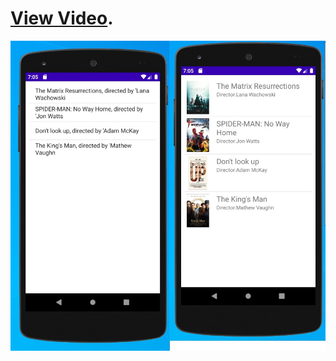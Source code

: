 # [View Video](https://www.tiktok.com/@yaron.ben.yehuda/video/7049063358347234561).

![Screen](screen.jpg)
